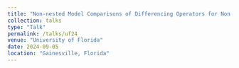 ```yaml
---
title: "Non-nested Model Comparisons of Differencing Operators for Non-stationary Time Series"
collection: talks
type: "Talk"
permalink: /talks/uf24
venue: "University of Florida"
date: 2024-09-05
location: "Gainesville, Florida"
---
```


